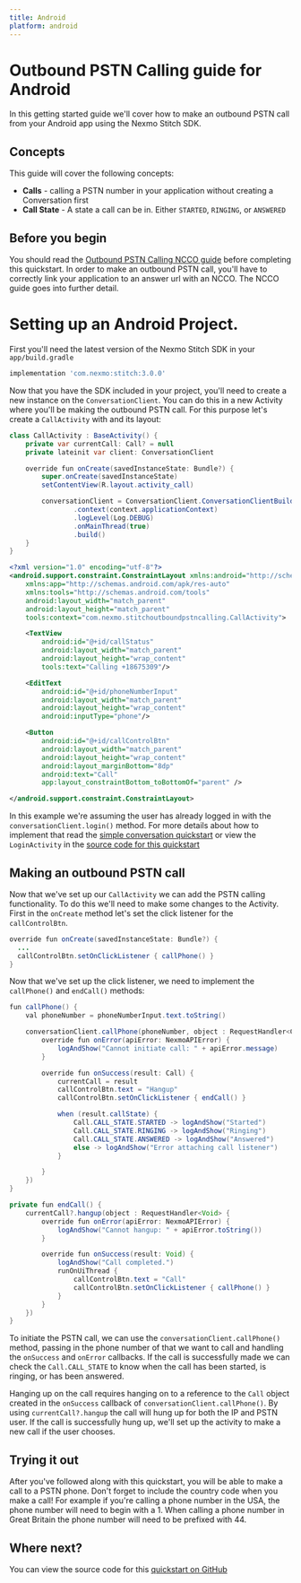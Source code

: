 ```yaml
---
title: Android
platform: android
---
```


# Outbound PSTN Calling guide for Android

In this getting started guide we'll cover how to make an outbound PSTN call from your Android app using the Nexmo Stitch SDK.

## Concepts

This guide will cover the following concepts:

- **Calls** - calling a PSTN number in your application without creating a Conversation first
- **Call State** - A state a call can be in. Either `STARTED`, `RINGING`, or `ANSWERED`

## Before you begin

You should read the [Outbound PSTN Calling NCCO guide](/stitch/in-app-voice/ncco-guide) before completing this quickstart. In order to make an outbound PSTN call, you'll have to correctly link your application to an answer url with an NCCO. The NCCO guide goes into further detail.

# Setting up an Android Project.

First you'll need the latest version of the Nexmo Stitch SDK in your `app/build.gradle`

```groovy
implementation 'com.nexmo:stitch:3.0.0'
```

Now that you have the SDK included in your project, you'll need to create a new instance on the `ConversationClient`. You can do this in a new Activity where you'll be making the outbound PSTN call. For this purpose let's create a `CallActivity` with and its layout:

```java
class CallActivity : BaseActivity() {
    private var currentCall: Call? = null
    private lateinit var client: ConversationClient

    override fun onCreate(savedInstanceState: Bundle?) {
        super.onCreate(savedInstanceState)
        setContentView(R.layout.activity_call)

        conversationClient = ConversationClient.ConversationClientBuilder()
                .context(context.applicationContext)
                .logLevel(Log.DEBUG)
                .onMainThread(true)
                .build()
    }
}
```

```xml
<?xml version="1.0" encoding="utf-8"?>
<android.support.constraint.ConstraintLayout xmlns:android="http://schemas.android.com/apk/res/android"
    xmlns:app="http://schemas.android.com/apk/res-auto"
    xmlns:tools="http://schemas.android.com/tools"
    android:layout_width="match_parent"
    android:layout_height="match_parent"
    tools:context="com.nexmo.stitchoutboundpstncalling.CallActivity">

    <TextView
        android:id="@+id/callStatus"
        android:layout_width="match_parent"
        android:layout_height="wrap_content"
        tools:text="Calling +18675309"/>

    <EditText
        android:id="@+id/phoneNumberInput"
        android:layout_width="match_parent"
        android:layout_height="wrap_content"
        android:inputType="phone"/>

    <Button
        android:id="@+id/callControlBtn"
        android:layout_width="match_parent"
        android:layout_height="wrap_content"
        android:layout_marginBottom="8dp"
        android:text="Call"
        app:layout_constraintBottom_toBottomOf="parent" />

</android.support.constraint.ConstraintLayout>
```

In this example we're assuming the user has already logged in with the `conversationClient.login()` method. For more details about how to implement that read the [simple conversation quickstart](/stitch/in-app-messaging/guides/simple-conversation/android) or view the `LoginActivity` in the [source code for this quickstart](https://github.com/Nexmo/stitch-android-quickstart/blob/master/examples/StitchOutboundPSTNCalling/app/src/main/java/com/nexmo/stitchoutboundpstncalling/LoginActivity.kt)


## Making an outbound PSTN call

Now that we've set up our `CallActivity` we can add the PSTN calling functionality. To do this we'll need to make some changes to the Activity. First in the `onCreate` method let's set the click listener for the `callControlBtn`.

```java
override fun onCreate(savedInstanceState: Bundle?) {
  ...
  callControlBtn.setOnClickListener { callPhone() }
}
```

Now that we've set up the click listener, we need to implement the `callPhone()` and `endCall()` methods:

```java
fun callPhone() {
    val phoneNumber = phoneNumberInput.text.toString()

    conversationClient.callPhone(phoneNumber, object : RequestHandler<Call> {
        override fun onError(apiError: NexmoAPIError) {
            logAndShow("Cannot initiate call: " + apiError.message)
        }

        override fun onSuccess(result: Call) {
            currentCall = result
            callControlBtn.text = "Hangup"
            callControlBtn.setOnClickListener { endCall() }

            when (result.callState) {
                Call.CALL_STATE.STARTED -> logAndShow("Started")
                Call.CALL_STATE.RINGING -> logAndShow("Ringing")
                Call.CALL_STATE.ANSWERED -> logAndShow("Answered")
                else -> logAndShow("Error attaching call listener")
            }

        }
    })
}

private fun endCall() {
    currentCall?.hangup(object : RequestHandler<Void> {
        override fun onError(apiError: NexmoAPIError) {
            logAndShow("Cannot hangup: " + apiError.toString())
        }

        override fun onSuccess(result: Void) {
            logAndShow("Call completed.")
            runOnUiThread {
                callControlBtn.text = "Call"
                callControlBtn.setOnClickListener { callPhone() }
            }
        }
    })
}
```

To initiate the PSTN call, we can use the `conversationClient.callPhone()` method, passing in the phone number of that we want to call and handling the `onSuccess` and `onError` callbacks. If the call is successfully made we can check the `Call.CALL_STATE` to know when the call has been started, is ringing, or has been answered.

Hanging up on the call requires hanging on to a reference to the `Call` object created in the `onSuccess` callback of `conversationClient.callPhone()`. By using `currentCall?.hangup` the call will  hung up for both the IP and PSTN user. If the call is successfully hung up, we'll set up the activity to make a new call if the user chooses.

## Trying it out

After you've followed along with this quickstart, you will be able to make a call to a PSTN phone. Don't forget to include the country code when you make a call! For example if you're calling a phone number in the USA, the phone number will need to begin with a 1. When calling a phone number in Great Britain the phone number will need to be prefixed with 44.

## Where next?

You can view the source code for this [quickstart on GitHub](https://github.com/Nexmo/stitch-android-quickstart/tree/master/examples/StitchOutboundPSTNCalling)
